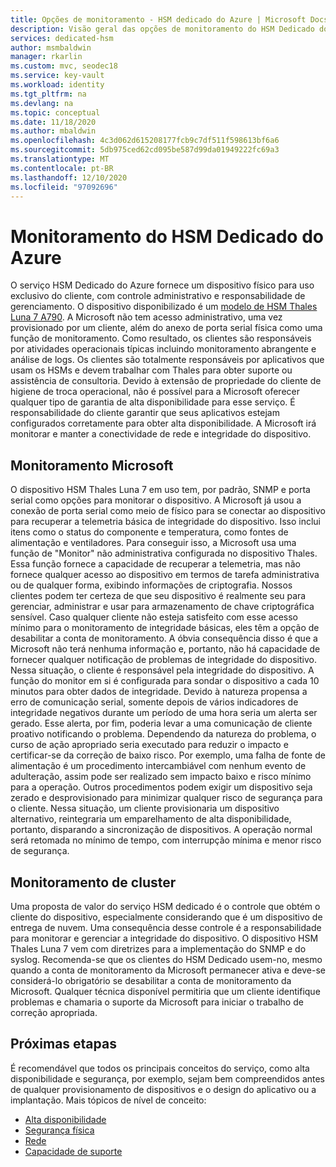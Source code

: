 ```yaml
---
title: Opções de monitoramento - HSM dedicado do Azure | Microsoft Docs
description: Visão geral das opções de monitoramento do HSM Dedicado do Azure e responsabilidades de monitoramento
services: dedicated-hsm
author: msmbaldwin
manager: rkarlin
ms.custom: mvc, seodec18
ms.service: key-vault
ms.workload: identity
ms.tgt_pltfrm: na
ms.devlang: na
ms.topic: conceptual
ms.date: 11/18/2020
ms.author: mbaldwin
ms.openlocfilehash: 4c3d062d615208177fcb9c7df511f598613bf6a6
ms.sourcegitcommit: 5db975ced62cd095be587d99da01949222fc69a3
ms.translationtype: MT
ms.contentlocale: pt-BR
ms.lasthandoff: 12/10/2020
ms.locfileid: "97092696"
---
```

# <a name="azure-dedicated-hsm-monitoring"></a>Monitoramento do HSM Dedicado do Azure

O serviço HSM Dedicado do Azure fornece um dispositivo físico para uso exclusivo do cliente, com controle administrativo e responsabilidade de gerenciamento. O dispositivo disponibilizado é um [modelo de HSM Thales Luna 7 A790](https://cpl.thalesgroup.com/encryption/hardware-security-modules/network-hsms).  A Microsoft não tem acesso administrativo, uma vez provisionado por um cliente, além do anexo de porta serial física como uma função de monitoramento. Como resultado, os clientes são responsáveis por atividades operacionais típicas incluindo monitoramento abrangente e análise de logs.
Os clientes são totalmente responsáveis por aplicativos que usam os HSMs e devem trabalhar com Thales para obter suporte ou assistência de consultoria. Devido à extensão de propriedade do cliente de higiene de troca operacional, não é possível para a Microsoft oferecer qualquer tipo de garantia de alta disponibilidade para esse serviço. É responsabilidade do cliente garantir que seus aplicativos estejam configurados corretamente para obter alta disponibilidade. A Microsoft irá monitorar e manter a conectividade de rede e integridade do dispositivo.

## <a name="microsoft-monitoring"></a>Monitoramento Microsoft

O dispositivo HSM Thales Luna 7 em uso tem, por padrão, SNMP e porta serial como opções para monitorar o dispositivo. A Microsoft já usou a conexão de porta serial como meio de físico para se conectar ao dispositivo para recuperar a telemetria básica de integridade do dispositivo. Isso inclui itens como o status do componente e temperatura, como fontes de alimentação e ventiladores.
Para conseguir isso, a Microsoft usa uma função de "Monitor" não administrativa configurada no dispositivo Thales. Essa função fornece a capacidade de recuperar a telemetria, mas não fornece qualquer acesso ao dispositivo em termos de tarefa administrativa ou de qualquer forma, exibindo informações de criptografia. Nossos clientes podem ter certeza de que seu dispositivo é realmente seu para gerenciar, administrar e usar para armazenamento de chave criptográfica sensível. Caso qualquer cliente não esteja satisfeito com esse acesso mínimo para o monitoramento de integridade básicas, eles têm a opção de desabilitar a conta de monitoramento. A óbvia consequência disso é que a Microsoft não terá nenhuma informação e, portanto, não há capacidade de fornecer qualquer notificação de problemas de integridade do dispositivo. Nessa situação, o cliente é responsável pela integridade do dispositivo.
A função do monitor em si é configurada para sondar o dispositivo a cada 10 minutos para obter dados de integridade. Devido à natureza propensa a erro de comunicação serial, somente depois de vários indicadores de integridade negativos durante um período de uma hora seria um alerta ser gerado. Esse alerta, por fim, poderia levar a uma comunicação de cliente proativo notificando o problema.
Dependendo da natureza do problema, o curso de ação apropriado seria executado para reduzir o impacto e certificar-se da correção de baixo risco. Por exemplo, uma falha de fonte de alimentação é um procedimento intercambiável com nenhum evento de adulteração, assim pode ser realizado sem impacto baixo e risco mínimo para a operação. Outros procedimentos podem exigir um dispositivo seja zerado e desprovisionado para minimizar qualquer risco de segurança para o cliente. Nessa situação, um cliente provisionaria um dispositivo alternativo, reintegraria um emparelhamento de alta disponibilidade, portanto, disparando a sincronização de dispositivos. A operação normal será retomada no mínimo de tempo, com interrupção mínima e menor risco de segurança.  

## <a name="customer-monitoring"></a>Monitoramento de cluster

Uma proposta de valor do serviço HSM dedicado é o controle que obtém o cliente do dispositivo, especialmente considerando que é um dispositivo de entrega de nuvem. Uma consequência desse controle é a responsabilidade para monitorar e gerenciar a integridade do dispositivo. O dispositivo HSM Thales Luna 7 vem com diretrizes para a implementação do SNMP e do syslog. Recomenda-se que os clientes do HSM Dedicado usem-no, mesmo quando a conta de monitoramento da Microsoft permanecer ativa e deve-se considerá-lo obrigatório se desabilitar a conta de monitoramento da Microsoft.
Qualquer técnica disponível permitiria que um cliente identifique problemas e chamaria o suporte da Microsoft para iniciar o trabalho de correção apropriada.

## <a name="next-steps"></a>Próximas etapas

É recomendável que todos os principais conceitos do serviço, como alta disponibilidade e segurança, por exemplo, sejam bem compreendidos antes de qualquer provisionamento de dispositivos e o design do aplicativo ou a implantação. Mais tópicos de nível de conceito:

* [Alta disponibilidade](high-availability.md)
* [Segurança física](physical-security.md)
* [Rede](networking.md)
* [Capacidade de suporte](supportability.md)
